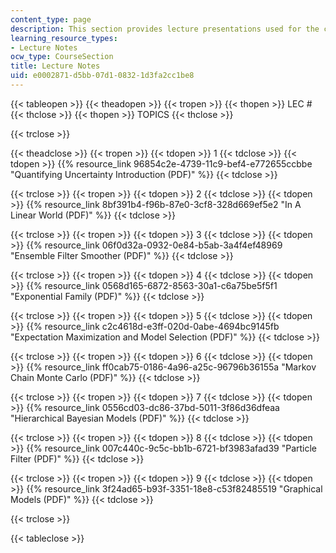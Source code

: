 ```yaml
---
content_type: page
description: This section provides lecture presentations used for the course.
learning_resource_types:
- Lecture Notes
ocw_type: CourseSection
title: Lecture Notes
uid: e0002871-d5bb-07d1-0832-1d3fa2cc1be8
---
```


{{< tableopen >}}
{{< theadopen >}}
{{< tropen >}}
{{< thopen >}}
LEC #
{{< thclose >}}
{{< thopen >}}
TOPICS
{{< thclose >}}

{{< trclose >}}

{{< theadclose >}}
{{< tropen >}}
{{< tdopen >}}
1
{{< tdclose >}}
{{< tdopen >}}
{{% resource_link 96854c2e-4739-11c9-bef4-e772655ccbbe "Quantifying Uncertainty Introduction (PDF)" %}}
{{< tdclose >}}

{{< trclose >}}
{{< tropen >}}
{{< tdopen >}}
2
{{< tdclose >}}
{{< tdopen >}}
{{% resource_link 8bf391b4-f96b-87e0-3cf8-328d669ef5e2 "In A Linear World (PDF)" %}}
{{< tdclose >}}

{{< trclose >}}
{{< tropen >}}
{{< tdopen >}}
3
{{< tdclose >}}
{{< tdopen >}}
{{% resource_link 06f0d32a-0932-0e84-b5ab-3a4f4ef48969 "Ensemble Filter Smoother (PDF)" %}}
{{< tdclose >}}

{{< trclose >}}
{{< tropen >}}
{{< tdopen >}}
4
{{< tdclose >}}
{{< tdopen >}}
{{% resource_link 0568d165-6872-8563-30a1-c6a75be5f5f1 "Exponential Family (PDF)" %}}
{{< tdclose >}}

{{< trclose >}}
{{< tropen >}}
{{< tdopen >}}
5
{{< tdclose >}}
{{< tdopen >}}
{{% resource_link c2c4618d-e3ff-020d-0abe-4694bc9145fb "Expectation Maximization and Model Selection (PDF)" %}}
{{< tdclose >}}

{{< trclose >}}
{{< tropen >}}
{{< tdopen >}}
6
{{< tdclose >}}
{{< tdopen >}}
{{% resource_link ff0cab75-0186-4a96-a25c-96796b36155a "Markov Chain Monte Carlo (PDF)" %}}
{{< tdclose >}}

{{< trclose >}}
{{< tropen >}}
{{< tdopen >}}
7
{{< tdclose >}}
{{< tdopen >}}
{{% resource_link 0556cd03-dc86-37bd-5011-3f86d36dfeaa "Hierarchical Bayesian Models (PDF)" %}}
{{< tdclose >}}

{{< trclose >}}
{{< tropen >}}
{{< tdopen >}}
8
{{< tdclose >}}
{{< tdopen >}}
{{% resource_link 007c440c-9c5c-bb1b-6721-bf3983afad39 "Particle Filter (PDF)" %}}
{{< tdclose >}}

{{< trclose >}}
{{< tropen >}}
{{< tdopen >}}
9
{{< tdclose >}}
{{< tdopen >}}
{{% resource_link 3f24ad65-b93f-3351-18e8-c53f82485519 "Graphical Models (PDF)" %}}
{{< tdclose >}}

{{< trclose >}}

{{< tableclose >}}